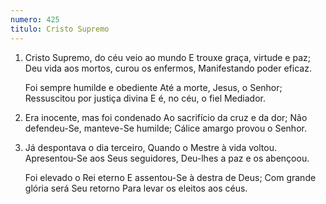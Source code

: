 ```yaml
---
numero: 425
titulo: Cristo Supremo
---
```

1. Cristo Supremo, do céu veio ao mundo
   E trouxe graça, virtude e paz;
   Deu vida aos mortos, curou os enfermos,
   Manifestando poder eficaz.

   Foi sempre humilde e obediente
   Até a morte, Jesus, o Senhor;
   Ressuscitou por justiça divina
   E é, no céu, o fiel Mediador.

2. Era inocente, mas foi condenado
   Ao sacrifício da cruz e da dor;
   Não defendeu-Se, manteve-Se humilde;
   Cálice amargo provou o Senhor.

3. Já despontava o dia terceiro,
   Quando o Mestre à vida voltou.
   Apresentou-Se aos Seus seguidores,
   Deu-lhes a paz e os abençoou.

   Foi elevado o Rei eterno
   E assentou-Se à destra de Deus;
   Com grande glória será Seu retorno
   Para levar os eleitos aos céus.
